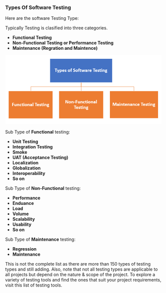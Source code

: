 <h3>Types Of Software Testing</h3>

Here are the software Testing Type:

Typically Testing is clasified into three categories.

- **Functional Testing**
- **Non-Functional Testing or Performance Testing**
- **Maintenance (Regration and Maintence)**

![alt text](image.png)

Sub Type of <strong>Functional</strong> testing:

- **Unit Testing**
- **Integration Testing**
- **Smoke**
- **UAT (Acceptance Testing)**
- **Localization**
- **Globalization**
- **Interoperability**
- **So on**

Sub Type of <strong>Non-Functional</strong> testing:

- **Performance**
- **Enduance**
- **Load**
- **Volume**
- **Scalability**
- **Usability**
- **So on**

Sub Type of <strong>Maintenance</strong> testing:

- **Regression**
- **Maintenance**

This is not the complete list as there are more than 150 types of testing types and still adding. Also, note that not all testing types are applicable to all projects but depend on the nature & scope of the project. To explore a variety of testing tools and find the ones that suit your project requirements, visit this list of testing tools.